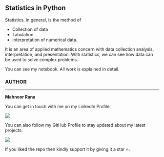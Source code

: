## <strong> Statistics in Python </strong>
Statistics, in general, is the method of
- Collection of data
- Tabulation
- Interpretation of numerical data. <br>

It is an area of applied mathematics concern with data collection analysis, interpretation, and presentation. With statistics, we can see how data can be used to solve complex problems. 


You can see my notebook. All work is explained in detail.










### AUTHOR
<hr>
<strong>Mahnoor Rana</strong>


You can get in touch with me on my LinkedIn Profile:



<a href = "https://www.linkedin.com/in/mahnoor-rana"><img src="https://img.icons8.com/fluent/48/000000/linkedin.png"/></a>







You can also follow my GitHub Profile to stay updated about my latest projects:


<a href = "https://github.com/Mahnoor-Rana"><img src="https://img.icons8.com/fluent/48/000000/github.png"/></a>


If you liked the repo then kindly support it by giving it a star ⭐.
